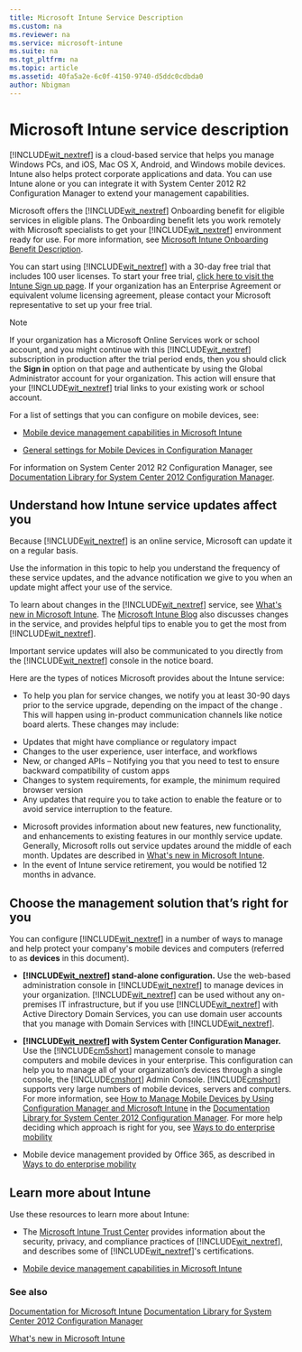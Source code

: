```yaml
---
title: Microsoft Intune Service Description
ms.custom: na
ms.reviewer: na
ms.service: microsoft-intune
ms.suite: na
ms.tgt_pltfrm: na
ms.topic: article
ms.assetid: 40fa5a2e-6c0f-4150-9740-d5ddc0cdbda0
author: Nbigman
---
```

# Microsoft Intune service description

[!INCLUDE[wit_nextref](../Token/wit_nextref_md.md)] is a cloud-based service that helps you manage Windows PCs, and iOS, Mac OS X, Android, and Windows mobile devices. Intune also helps protect corporate applications and data. You can use Intune alone or you can integrate it with System Center 2012 R2 Configuration Manager to extend your management capabilities.

Microsoft offers the [!INCLUDE[wit_nextref](../Token/wit_nextref_md.md)] Onboarding benefit for eligible services in eligible plans. The Onboarding benefit lets you work remotely with Microsoft specialists to get your [!INCLUDE[wit_nextref](../Token/wit_nextref_md.md)] environment ready for use. For more information, see [Microsoft Intune Onboarding Benefit Description](http://go.microsoft.com/fwlink/?LinkId=619281).

You can start using [!INCLUDE[wit_nextref](../Token/wit_nextref_md.md)] with a 30-day free trial that includes 100 user licenses. To start your free trial, [click here to visit the Intune Sign up page](http://aka.ms/TryMSIntune). If your organization has an Enterprise Agreement or equivalent volume licensing agreement, please contact your Microsoft representative to set up your free trial.

> [!NOTE]
> If your organization has a Microsoft Online Services work or school account, and you might continue with this [!INCLUDE[wit_nextref](../Token/wit_nextref_md.md)] subscription in production after the trial period ends, then you should click the **Sign in** option on that page and authenticate by using the Global Administrator account for your organization. This action will ensure that your [!INCLUDE[wit_nextref](../Token/wit_nextref_md.md)] trial links to your existing work or school account.

For a list of settings that you can configure on mobile devices, see:

-   [Mobile device management capabilities in Microsoft Intune](../Topic/Mobile-device-management-capabilities-in-Microsoft-Intune.md)

-   [General settings for Mobile Devices in Configuration Manager](http://msdn.microsoft.com/en-us/library/cb4ee476-cb7d-444e-87af-7bd1c8e0b103)

For information on System Center 2012 R2 Configuration Manager, see [Documentation Library for System Center 2012 Configuration Manager](https://technet.microsoft.com/library/gg682041.aspx).

## <a name="BKMK_Servupdate"></a>Understand how Intune service updates affect you
Because [!INCLUDE[wit_nextref](../Token/wit_nextref_md.md)] is an online service, Microsoft can update it on a regular basis.

Use the information in this topic to help you understand the frequency of these service updates, and the advance notification we give to you when an update might affect your use of the service.

To learn about changes in the  [!INCLUDE[wit_nextref](../Token/wit_nextref_md.md)] service, see [What's new in Microsoft Intune](../Topic/What-s-new-in-Microsoft-Intune.md). The [Microsoft Intune Blog](http://blogs.technet.com/b/microsoftintune/) also discusses changes in the service, and provides helpful tips to enable you to get the most from  [!INCLUDE[wit_nextref](../Token/wit_nextref_md.md)].

Important service updates will also be communicated to you directly from the [!INCLUDE[wit_nextref](../Token/wit_nextref_md.md)] console in the notice board.

Here are the types of notices Microsoft provides about the Intune service:
-   To help you plan for service changes, we notify you at least 30-90 days prior to the service upgrade, depending on the impact of the change . This will happen using in-product communication channels like notice board alerts. These changes may include:
* Updates that might have compliance or regulatory impact
* Changes to the user experience, user interface, and workflows
* New, or changed APIs – Notifying you that you need to test to ensure backward compatibility of custom apps
* Changes to system requirements, for example, the minimum required browser version
* Any updates that require you to take action to enable the feature or to avoid service interruption to the feature.
-   Microsoft provides information about new features, new functionality, and enhancements to existing features in our monthly service update. Generally, Microsoft rolls out service updates around the middle of each month. Updates are described in  [What's new in Microsoft Intune](../Topic/What-s-new-in-Microsoft-Intune.md).
-   In the event of Intune service retirement, you would be notified 12 months in advance.

## <a name="WIT_Cho"></a>Choose the management solution that’s right for you
You can configure [!INCLUDE[wit_nextref](../Token/wit_nextref_md.md)] in a number of ways to manage and help protect your company's mobile devices and computers (referred to as **devices** in this document).

-   **[!INCLUDE[wit_nextref](../Token/wit_nextref_md.md)] stand-alone configuration.** Use the web-based administration console in [!INCLUDE[wit_nextref](../Token/wit_nextref_md.md)] to manage devices in your organization. [!INCLUDE[wit_nextref](../Token/wit_nextref_md.md)] can be used without any on-premises IT infrastructure, but if you use [!INCLUDE[wit_nextref](../Token/wit_nextref_md.md)] with Active Directory Domain Services, you can use domain user accounts that you manage with Domain Services with [!INCLUDE[wit_nextref](../Token/wit_nextref_md.md)].

-   **[!INCLUDE[wit_nextref](../Token/wit_nextref_md.md)] with System Center Configuration Manager.** Use the [!INCLUDE[cm5short](../Token/cm5short_md.md)] management console to manage computers and mobile devices in your enterprise. This configuration can help you to manage all of your organization’s devices through a single console, the [!INCLUDE[cmshort](../Token/cmshort_md.md)] Admin Console. [!INCLUDE[cmshort](../Token/cmshort_md.md)] supports very large numbers of mobile devices, servers and computers. For more information, see [How to Manage Mobile Devices by Using Configuration Manager and Microsoft Intune](http://go.microsoft.com/fwlink/?LinkID=271118) in the [Documentation Library for System Center 2012 Configuration Manager](https://technet.microsoft.com/library/gg682041.aspx).  For more help deciding which approach is right for you, see [Ways to do enterprise mobility](../Topic/Ways-to-do-enterprise-mobility.md)

-   Mobile device management provided by Office 365, as described in [Ways to do enterprise mobility](../Topic/Ways-to-do-enterprise-mobility.md)

## Learn more about Intune
Use these resources to learn more about Intune:

-   The [Microsoft Intune Trust Center](http://www.microsoft.com/en-us/server-cloud/products/intune-trust-center/) provides information about the security, privacy, and compliance practices of [!INCLUDE[wit_nextref](../Token/wit_nextref_md.md)], and describes some of [!INCLUDE[wit_nextref](../Token/wit_nextref_md.md)]'s certifications.

-   [Mobile device management capabilities in Microsoft Intune](../Topic/Mobile-device-management-capabilities-in-Microsoft-Intune.md)

### See also
[Documentation for Microsoft Intune](../Topic/Documentation-for-Microsoft-Intune.md)
[Documentation Library for System Center 2012 Configuration Manager](https://technet.microsoft.com/library/gg682041.aspx)

[What's new in Microsoft Intune](../Topic/What-s-new-in-Microsoft-Intune.md)

